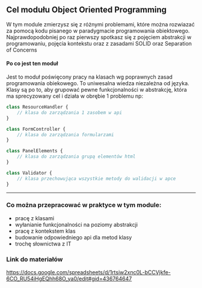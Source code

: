 ## Cel modułu Object Oriented Programming

W tym module zmierzysz się z różnymi problemami, które można rozwiazać za pomocą kodu pisanego w paradygmacie programowania obiektowego. Najprawdopodobniej po raz pierwszy spotkasz się z pojęciem abstrakcji w programowaniu, pojęcia kontekstu oraz z zasadami SOLID oraz Separation of Concerns


#### Po co jest ten moduł
Jest to moduł poświęcony pracy na klasach wg poprawnych zasad programowania obiekowego. To uniwesalna wiedza niezależna od języka. Klasy są po to, aby grupować pewne funkcjonalności w abstrakcję, która ma sprecyzowany cel i działa w obrębie 1 problemu np:

```javascript
class ResourceHandler {
    // klasa do zarządzania 1 zasobem w api 
}
```
```javascript
class FormController {
    // klasa do zarządzania formularzami 
}
```
```javascript
class PanelElements {
    // klasa do zarządzania grupą elementów html
}
```

```javascript
class Validator {
    // klasa przechowująca wszystkie metody do walidacji w apce
}
```

***

### Co można przepracować w praktyce w tym module:
- pracę z klasami
- wyłanianie funkcjonalności na poziomy abstrakcji
- pracę z kontekstem klas
- budowanie odpowiedniego api dla metod klasy
- trochę słownictwa z IT

### Link do materiałów
https://docs.google.com/spreadsheets/d/1rtsiw2xnc0L-bCCVjkfe-6CO_RU54iHgEQhh68O_ya0/edit#gid=436764647